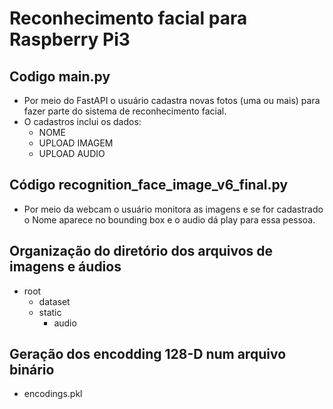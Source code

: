 # Reconhecimento facial para Raspberry Pi3
## Codigo main.py
- Por meio do FastAPI o usuário cadastra novas fotos (uma ou mais) para fazer parte do sistema de reconhecimento facial.
- O cadastros inclui os dados:
  - NOME
  - UPLOAD IMAGEM
  - UPLOAD AUDIO

## Código recognition_face_image_v6_final.py
- Por meio da webcam o usuário monitora as imagens e se for cadastrado o Nome aparece no bounding box e o audio dá play para essa pessoa.
  
## Organização do diretório dos arquivos de imagens e áudios
- root
  - dataset
  - static
    - audio
   
## Geração dos encodding 128-D num arquivo binário
- encodings.pkl 
